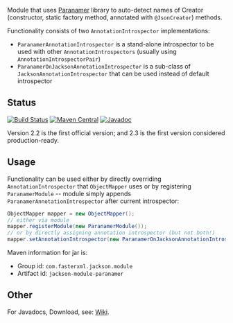 Module that uses [Paranamer](http://paranamer.codehaus.org) library to auto-detect names
of Creator (constructor, static factory method, annotated with `@JsonCreator`) methods.

Functionality consists of two `AnnotationIntrospector` implementations:

* `ParanamerAnnotationIntrospector` is a stand-alone introspector to be used with other `AnnotationIntrospectors` (usually using `AnnotationIntrospectorPair`)
* `ParanamerOnJacksonAnnotationIntrospector` is a sub-class of `JacksonAnnotationIntrospector` that can be used instead of default introspector

## Status

[![Build Status](https://travis-ci.org/FasterXML/jackson-module-paranamer.svg)](https://travis-ci.org/FasterXML/jackson-module-paranamer)
[![Maven Central](https://maven-badges.herokuapp.com/maven-central/com.fasterxml.jackson.module/jackson-module-paranamer/badge.svg)](https://maven-badges.herokuapp.com/maven-central/com.fasterxml.jackson.module/jackson-module-paranamer/)
[![Javadoc](https://javadoc-emblem.rhcloud.com/doc/com.fasterxml.jackson.module/jackson-module-paranamer/badge.svg)](http://www.javadoc.io/doc/com.fasterxml.jackson.module/jackson-module-paranamer)

Version 2.2 is the first official version; and 2.3 is the first version considered production-ready.

## Usage

Functionality can be used either by directly overriding `AnnotationIntrospector` that `ObjectMapper` uses
or by registering `ParanamerModule` -- module simply appends `ParanamerAnnotationIntrospector` after
current introspector:

```java
ObjectMapper mapper = new ObjectMapper();
// either via module
mapper.registerModule(new ParanamerModule());
// or by directly assigning annotation introspector (but not both!)
mapper.setAnnotationIntrospector(new ParanamerOnJacksonAnnotationIntrospector());
```

Maven information for jar is:

* Group id: `com.fasterxml.jackson.module`
* Artifact id: `jackson-module-paranamer`

## Other

For Javadocs, Download, see: [Wiki](../../wiki).
